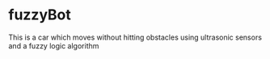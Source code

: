 # fuzzyBot
This is a car which moves without hitting obstacles using ultrasonic sensors and a fuzzy logic algorithm
